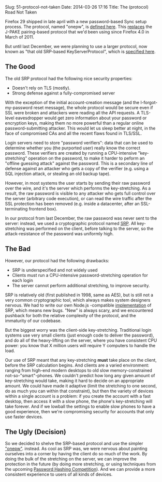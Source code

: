 Slug: 51-protocol-not-taken
Date: 2014-03-26 17:16
Title: The (protocol) Road Not Taken

Firefox 29 shipped in late april with a new password-based Sync
setup process. The protocol, named "onepw", is
[defined here](https://github.com/mozilla/fxa-auth-server/wiki/onepw-protocol).
This [replaces](../49-pairing-problems) the J-PAKE pairing-based protocol that we'd been using since
Firefox 4.0 in March of 2011.

But until last December, we were planning to use a larger protocol, now known
as "that old SRP-based KeyServerProtocol", which is
[specified here](https://wiki.mozilla.org/Identity/AttachedServices/KeyServerProtocol).

## The Good

The old SRP protocol had the following nice security properties:

* Doesn't rely on TLS (mostly).
* Strong defense against a fully-compromised server

With the exception of the initial account-creation message (and the
I-forgot-my-password reset message), the whole protocol would be secure even
if SSL were broken and attackers were reading all the API requests. A
TLS-level eavesdropper would get zero information about your password or
encryption keys, making them no more powerful than a regular online
password-submitting attacker. This would let us sleep better at night, in the
face of compromised CAs and all the recent flaws found in TLS/SSL.

Login servers need to store "password verifiers": data that can be used to
determine whether you (the purported user) really know the correct password.
These verifiers are created by running a CPU-intensive "key-stretching"
operation on the password, to make it harder to peform an "offline guessing
attack" against the password. This is a secondary line of defense against an
attacker who gets a copy of the verifier (e.g. using a SQL injection attack,
or stealing an old backup tape).

However, in most systems the user starts by sending their raw password over
the wire, and it's the server which performs the key-stretching. As a result,
the raw password is visible to any attacker who gets full control over the
server (arbitrary code execution), or can read the wire traffic after the SSL
protection has been removed (e.g. inside a datacenter, after an
SSL-terminating frontend box).

In our protocol from last December, the raw password was never sent to the
server: instead, we used a cryptographic protocol named
[SRP](http://srp.stanford.edu/). All key-stretching was performed on the
client, before talking to the server, so the attack-resistance of the
password was uniformly high.

## The Bad

However, our protocol had the following drawbacks:

* SRP is underspecified and not widely used
* Clients must run a CPU-intensive password-stretching operation for each login
* The server cannot perform additional stretching, to improve security.

SRP is relatively old (first published in 1998, same as AES), but is still
not a very common cryptographic tool, which always makes system designers
nervous. We had to write our own Node.js -compatible
[implementation](https://github.com/mozilla/node-srp) of SRP, which means new
bugs. "New" is always scary, and we encountered pushback for both the
relative complexity of the protocol, and the immaturity of our codebase.



But the biggest worry was the client-side key-stretching. Traditional login
systems use very small clients (just enough code to deliver the password),
and do all of the heavy-lifting on the server, where you have consistent CPU
power: you know that X million users will require Y computers to handle the
load.

Our use of SRP meant that any key-stretching **must** take place on the
client, before the SRP calculation begins. And clients are a varied
environment: ranging from high-end modern desktops to old slow
memory-constrained not-so-"smart"-phones. We couldn't predict how long any
given amount of key-stretching would take, making it hard to decide on an
appropriate amount. We could have made it adaptive (limit the stretching to
one second, do as much you can within that constraint), but then the variety
of devices within a single account is a problem: if you create the account
with a fast desktop, then access it with a slow phone, the phone's
key-stretching will take forever. And if we lowball the settings to enable
slow phones to have a good experience, then we're compromising security for
accounts that only use faster devices.


## The Ugly (Decision)

So we decided to shelve the SRP-based protocol and use the simpler
["onepw"](https://github.com/mozilla/fxa-auth-server/wiki/onepw-protocol).
instead. As cool as SRP was, we were nervous about painting ourselves into a
corner by having the client do so much of the work. By doing the bulk of the
stretching on the server, we can improve the protection in the future (by
doing more stretching, or using techniques from the upcoming
[Password Hashing Competition](https://password-hashing.net/)). And we can
provide a more consistent experience to users of all kinds of devices.
